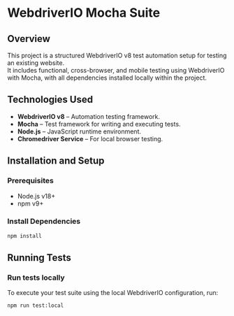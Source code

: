 # WebdriverIO Mocha Suite

## Overview
This project is a structured WebdriverIO v8 test automation setup for testing an existing website.  
It includes functional, cross-browser, and mobile testing using WebdriverIO with Mocha, with all dependencies installed locally within the project.

## Technologies Used
- **WebdriverIO v8** – Automation testing framework.
- **Mocha** – Test framework for writing and executing tests.
- **Node.js** – JavaScript runtime environment.
- **Chromedriver Service** – For local browser testing.

## Installation and Setup

### Prerequisites
- Node.js v18+
- npm v9+

### Install Dependencies
```bash 
npm install
```

## Running Tests

### Run tests locally
To execute your test suite using the local WebdriverIO configuration, run:

```bash
npm run test:local
```